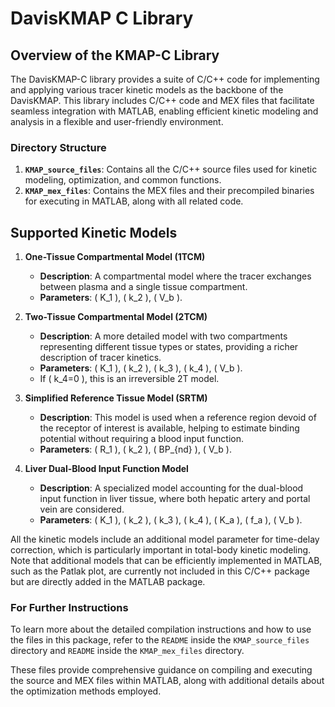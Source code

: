 # DavisKMAP C Library

## Overview of the KMAP-C Library

The DavisKMAP-C library provides a suite of C/C++ code for implementing and applying various tracer kinetic models as the backbone of the DavisKMAP. This library includes C/C++ code and MEX files that facilitate seamless integration with MATLAB, enabling efficient kinetic modeling and analysis in a flexible and user-friendly environment.

### Directory Structure

1. **`KMAP_source_files`**: Contains all the C/C++ source files used for kinetic modeling, optimization, and common functions.
2. **`KMAP_mex_files`**: Contains the MEX files and their precompiled binaries for executing in MATLAB, along with all related code.

## Supported Kinetic Models

1. **One-Tissue Compartmental Model (1TCM)**
   - **Description**: A compartmental model where the tracer exchanges between plasma and a single tissue compartment.
   - **Parameters**: \( K_1 \), \( k_2 \), \( V_b \).

2. **Two-Tissue Compartmental Model (2TCM)**
   - **Description**: A more detailed model with two compartments representing different tissue types or states, providing a richer description of tracer kinetics.
   - **Parameters**: \( K_1 \), \( k_2 \), \( k_3 \), \( k_4 \), \( V_b \).
   - If \( k_4=0 \), this is an irreversible 2T model.

3. **Simplified Reference Tissue Model (SRTM)**
   - **Description**: This model is used when a reference region devoid of the receptor of interest is available, helping to estimate binding potential without requiring a blood input function.
   - **Parameters**: \( R_1 \), \( k_2 \), \( BP_{nd} \), \( V_b \).

4. **Liver Dual-Blood Input Function Model**
   - **Description**: A specialized model accounting for the dual-blood input function in liver tissue, where both hepatic artery and portal vein are considered.
   - **Parameters**: \( K_1 \), \( k_2 \), \( k_3 \), \( k_4 \), \( K_a \), \( f_a \), \( V_b \).

All the kinetic models include an additional model parameter for time-delay correction, which is particularly important in total-body kinetic modeling.
Note that additional models that can be efficiently implemented in MATLAB, such as the Patlak plot, are currently not included in this C/C++ package but are directly added in the MATLAB package. 

### For Further Instructions

To learn more about the detailed compilation instructions and how to use the files in this package, refer to the `README` inside the `KMAP_source_files` directory and `README` inside the `KMAP_mex_files` directory.

These files provide comprehensive guidance on compiling and executing the source and MEX files within MATLAB, along with additional details about the optimization methods employed.
